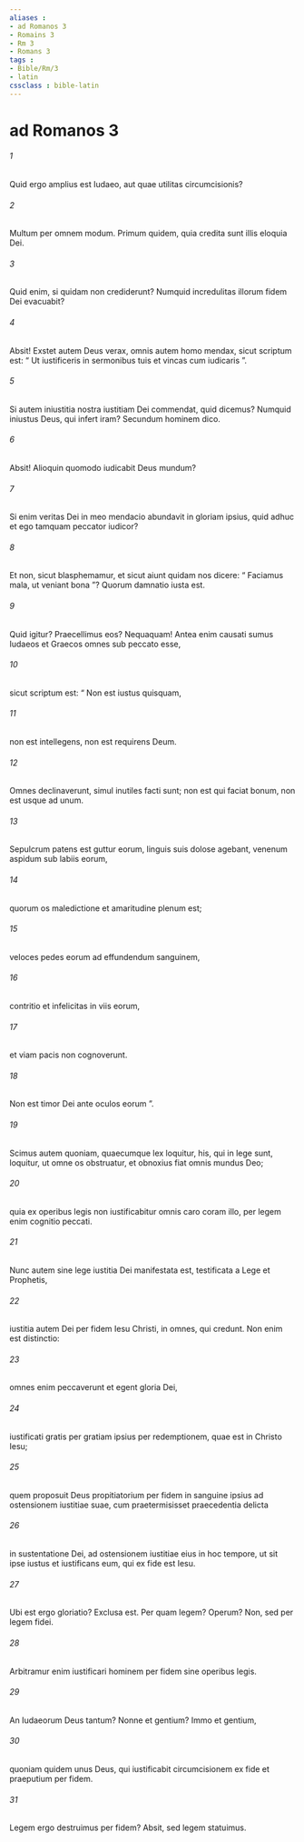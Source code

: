 ```yaml
---
aliases : 
- ad Romanos 3
- Romains 3
- Rm 3
- Romans 3
tags : 
- Bible/Rm/3
- latin
cssclass : bible-latin
---
```


# ad Romanos 3

###### 1
Quid ergo amplius est Iudaeo, aut quae utilitas circumcisionis?
###### 2
Multum per omnem modum. Primum quidem, quia credita sunt illis eloquia Dei.
###### 3
Quid enim, si quidam non crediderunt? Numquid incredulitas illorum fidem Dei evacuabit?
###### 4
Absit! Exstet autem Deus verax, omnis autem homo mendax, sicut scriptum est: “ Ut iustificeris in sermonibus tuis et vincas cum iudicaris ”.
###### 5
Si autem iniustitia nostra iustitiam Dei commendat, quid dicemus? Numquid iniustus Deus, qui infert iram? Secundum hominem dico.
###### 6
Absit! Alioquin quomodo iudicabit Deus mundum?
###### 7
Si enim veritas Dei in meo mendacio abundavit in gloriam ipsius, quid adhuc et ego tamquam peccator iudicor? 
###### 8
Et non, sicut blasphemamur, et sicut aiunt quidam nos dicere: “ Faciamus mala, ut veniant bona ”? Quorum damnatio iusta est. 
###### 9
Quid igitur? Praecellimus eos? Nequaquam! Antea enim causati sumus Iudaeos et Graecos omnes sub peccato esse, 
###### 10
sicut scriptum est: “ Non est iustus quisquam,
###### 11
non est intellegens, non est requirens Deum.
###### 12
Omnes declinaverunt, simul inutiles facti sunt; non est qui faciat bonum, non est usque ad unum.
###### 13
Sepulcrum patens est guttur eorum, linguis suis dolose agebant, venenum aspidum sub labiis eorum,
###### 14
quorum os maledictione et amaritudine plenum est;
###### 15
veloces pedes eorum ad effundendum sanguinem,
###### 16
contritio et infelicitas in viis eorum,
###### 17
et viam pacis non cognoverunt.
###### 18
Non est timor Dei ante oculos eorum ”.
###### 19
Scimus autem quoniam, quaecumque lex loquitur, his, qui in lege sunt, loquitur, ut omne os obstruatur, et obnoxius fiat omnis mundus Deo; 
###### 20
quia ex operibus legis non iustificabitur omnis caro coram illo, per legem enim cognitio peccati.
###### 21
Nunc autem sine lege iustitia Dei manifestata est, testificata a Lege et Prophetis, 
###### 22
iustitia autem Dei per fidem Iesu Christi, in omnes, qui credunt. Non enim est distinctio: 
###### 23
omnes enim peccaverunt et egent gloria Dei, 
###### 24
iustificati gratis per gratiam ipsius per redemptionem, quae est in Christo Iesu; 
###### 25
quem proposuit Deus propitiatorium per fidem in sanguine ipsius ad ostensionem iustitiae suae, cum praetermisisset praecedentia delicta 
###### 26
in sustentatione Dei, ad ostensionem iustitiae eius in hoc tempore, ut sit ipse iustus et iustificans eum, qui ex fide est Iesu.
###### 27
Ubi est ergo gloriatio? Exclusa est. Per quam legem? Operum? Non, sed per legem fidei. 
###### 28
Arbitramur enim iustificari hominem per fidem sine operibus legis. 
###### 29
An Iudaeorum Deus tantum? Nonne et gentium? Immo et gentium, 
###### 30
quoniam quidem unus Deus, qui iustificabit circumcisionem ex fide et praeputium per fidem. 
###### 31
Legem ergo destruimus per fidem? Absit, sed legem statuimus.
